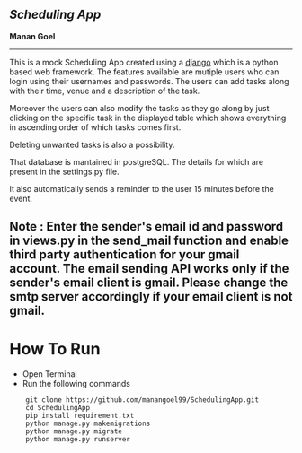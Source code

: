 ***Scheduling App***
-------------------------------------
**Manan Goel**

----------------------------------------
This is a mock Scheduling App created using a [django](https://www.djangoproject.com/) which is a python based web framework. The features available are mutiple users who can login using their usernames and passwords. The users can add tasks along with their time, venue and a description of the task.

Moreover the users can also modify the tasks as they go along by just clicking on the specific task in the displayed table which shows everything in ascending order of which tasks comes first. 

Deleting unwanted tasks is also a possibility.

That database is mantained in postgreSQL. The details for which are present in the settings.py file.

It also automatically sends a reminder to the user 15 minutes before the event.

Note : Enter the sender's email id and password in views.py in the send_mail function and enable third party authentication for your gmail account. The email sending API works only if the sender's email client is gmail. Please change the smtp server accordingly if your email client is not gmail.
----------------------------------------
How To Run
=================
- Open Terminal
- Run the following commands
```
    git clone https://github.com/manangoel99/SchedulingApp.git
    cd SchedulingApp
    pip install requirement.txt
    python manage.py makemigrations
    python manage.py migrate
    python manage.py runserver
```
